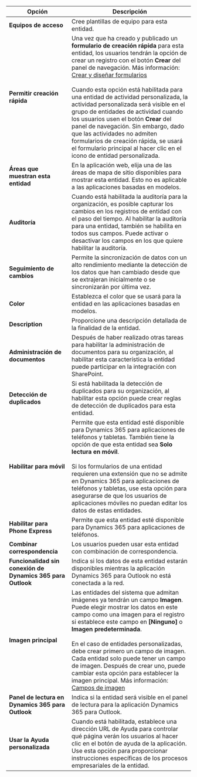 |Opción   |Descripción  |
|---------|---------|
|**Equipos de acceso**|Cree plantillas de equipo para esta entidad. |
|**Permitir creación rápida**|Una vez que ha creado y publicado un **formulario de creación rápida** para esta entidad, los usuarios tendrán la opción de crear un registro con el botón **Crear** del panel de navegación. Más información: [Crear y diseñar formularios](../maker/model-driven-apps/create-design-forms.md)<br /><br /> Cuando esta opción está habilitada para una entidad de actividad personalizada, la actividad personalizada será visible en el grupo de entidades de actividad cuando los usuarios usen el botón **Crear** del panel de navegación. Sin embargo, dado que las actividades no admiten formularios de creación rápida, se usará el formulario principal al hacer clic en el icono de entidad personalizada.|
|**Áreas que muestran esta entidad**|En la aplicación web, elija una de las áreas de mapa de sitio disponibles para mostrar esta entidad. Esto no es aplicable a las aplicaciones basadas en modelos.|
|**Auditoría**|Cuando está habilitada la auditoría para la organización, es posible capturar los cambios en los registros de entidad con el paso del tiempo. Al habilitar la auditoría para una entidad, también se habilita en todos sus campos. Puede activar o desactivar los campos en los que quiere habilitar la auditoría.|
|**Seguimiento de cambios**|Permite la sincronización de datos con un alto rendimiento mediante la detección de los datos que han cambiado desde que se extrajeran inicialmente o se sincronizarán por última vez.  |
|**Color**|Establezca el color que se usará para la entidad en las aplicaciones basadas en modelos.|
|**Description**|Proporcione una descripción detallada de la finalidad de la entidad.|
|**Administración de documentos**|Después de haber realizado otras tareas para habilitar la administración de documentos para su organización, al habilitar esta característica la entidad puede participar en la integración con SharePoint. |
|**Detección de duplicados**|Si está habilitada la detección de duplicados para su organización, al habilitar esta opción puede crear reglas de detección de duplicados para esta entidad.|
|**Habilitar para móvil**|Permite que esta entidad esté disponible para Dynamics 365 para aplicaciones de teléfonos y tabletas. También tiene la opción de que esta entidad sea **Solo lectura en móvil**.<br /><br /> Si los formularios de una entidad requieren una extensión que no se admite en Dynamics 365 para aplicaciones de teléfonos y tabletas, use esta opción para asegurarse de que los usuarios de aplicaciones móviles no puedan editar los datos de estas entidades.|
|**Habilitar para Phone Express**|Permite que esta entidad esté disponible para Dynamics 365 para aplicaciones de teléfonos.|
|**Combinar correspondencia**|Los usuarios pueden usar esta entidad con combinación de correspondencia.|
|**Funcionalidad sin conexión de Dynamics 365 para Outlook**|Indica si los datos de esta entidad estarán disponibles mientras la aplicación Dynamics 365 para Outlook no está conectada a la red.|
|**Imagen principal**|Las entidades del sistema que admitan imágenes ya tendrán un campo **Imagen**. Puede elegir mostrar los datos en este campo como una imagen para el registro si establece este campo en **[Ninguno]** o **Imagen predeterminada**.<br /><br /> En el caso de entidades personalizadas, debe crear primero un campo de imagen. Cada entidad solo puede tener un campo de imagen. Después de crear uno, puede cambiar esta opción para establecer la imagen principal. Más información: [Campos de imagen](../maker/common-data-service/types-of-fields.md#image-fields) |
|**Panel de lectura en Dynamics 365 para Outlook**|Indica si la entidad será visible en el panel de lectura para la aplicación Dynamics 365 para Outlook.|
|**Usar la Ayuda personalizada**|Cuando está habilitada, establece una dirección URL de Ayuda para controlar qué página verán los usuarios al hacer clic en el botón de ayuda de la aplicación. Use esta opción para proporcionar instrucciones específicas de los procesos empresariales de la entidad.|